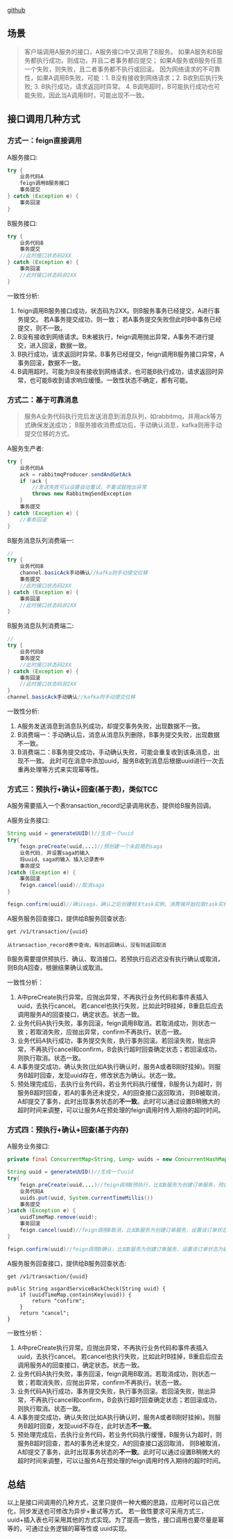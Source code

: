 [github](https://github.com/flyleft/tip/edit/master/blog/数据一致性(一)%20-%20接口调用一致性.md)

## 场景
> 客户端调用A服务的接口，A服务接口中又调用了B服务。
如果A服务和B服务都执行成功，则成功，并且二者事务都应提交；
如果A服务或B服务任意一个失败，则失败，且二者事务都不执行或回滚。
因为网络请求的不可靠性，如果A调用B失败，可能：1. B没有接收到网络请求；2. B收到后执行失败; 3. B执行成功，请求返回时异常。 4. B调用超时，B可能执行成功也可能失败。因此当A调用B时，可能出现不一致。

## 接口调用几种方式
### 方式一：feign直接调用
A服务接口:
```java
try {
    业务代码A
    feign调用B服务接口
    事务提交
} catch (Exception e) {
    事务回滚
}
```
B服务接口:
```java
try {
    业务代码B
    事务提交
    //此时接口状态码2XX
} catch (Exception e) {
    事务回滚
    //此时接口状态码非2XX
}
```

一致性分析:
1. feign调用B服务接口成功，状态码为2XX。则B服务事务已经提交，A进行事务提交。
   若A事务提交成功，则一致； 若A事务提交失败但此时B中事务已经提交，则不一致。
2. B没有接收到网络请求。B未被执行，feign调用抛出异常，A事务不进行提交，进入回滚，数据一致。
3. B执行成功，请求返回时异常。B事务已经提交，feign调用B服务接口异常，A事务回滚，数据不一致。
4. B调用超时。可能为B没有接收到网络请求，也可能B执行成功，请求返回时异常，也可能B收到请求响应缓慢。一致性状态不确定，都有可能。

### 方式二：基于可靠消息
> 服务A业务代码执行完后发送消息到消息队列，如rabbitmq，并用ack等方式确保发送成功；
B服务接收消费成功后，手动确认消息，kafka则用手动提交位移的方式。

A服务生产者:
```java
try {
    业务代码A
    ack = rabbitmqProducer.sendAndGetAck
    if !ack {
        //发送失败可以设置自动重试，不重试就抛出异常
        throws new RabbitmqSendException
    }
    事务提交
} catch (Exception e) {
    //事务回滚
}
```

B服务消息队列消费端一:
```java
//
try {
    业务代码B
    channel.basicAck手动确认//kafka则手动提交位移
    事务提交
    //此时接口状态码2XX
} catch (Exception e) {
    事务回滚
    //此时接口状态码非2XX
}
```

B服务消息队列消费端二:
```java
//
try {
    业务代码B
    事务提交
    //此时接口状态码2XX
} catch (Exception e) {
    事务回滚
    //此时接口状态码非2XX
}
channel.basicAck手动确认//kafka则手动提交位移
```

一致性分析:
1. A服务发送消息到消息队列成功，却提交事务失败，出现数据不一致。
2. B消费端一：手动确认后，消息从消息队列删除，B事务提交失败，出现数据不一致。
3. B消费端二：B事务提交成功，手动确认失败，可能会重复收到该条消息，出现不一致。
    此时可在消息中添加uuid，服务B收到消息后根据uuid进行一次去重再处理等方式来实现幂等性。
    
    
### 方式三：预执行+确认+回查(基于表)，类似TCC
A服务需要插入一个表transaction_record记录调用状态，提供给B服务回调。

A服务业务接口:
```java
String uuid = generateUUID()//生成一个uuid
try{
    feign.preCreate(uuid,...)//预创建一个未启用的saga
    业务代码, 并设置saga的输入
    将uuid、saga的输入 插入记录表中
    事务提交
}catch (Exception e) {
    事务回滚
    feign.cancel(uuid)//取消saga
}

feign.confirm(uuid)//确认saga，确认之后创建相关task实例，消费端开始拉取task实例消费
```
A服务服务回查接口，提供给B服务回查状态:
```
get /v1/transaction/{uuid}

从transaction_record表中查询，有则返回确认，没有则返回取消
```

B服务需要提供预执行、确认、取消接口。若预执行后迟迟没有执行确认或取消，则B向A回查，根据结果确认或取消。

一致性分析：
1. A中preCreate执行异常。应抛出异常，不再执行业务代码和事件表插入uuid，去执行cancel。
   若cancel也执行失败，比如此时B挂掉，B重启后应去调用服务A的回查接口，确定状态。状态一致。
2. 业务代码A执行失败，事务回滚，feign调用B取消。若取消成功，则状态一致；若取消失败，应抛出异常，confirm不再执行。状态一致。
3. 业务代码A执行成功，事务提交失败，执行事务回滚。若回滚失败，抛出异常，不再执行cancel和confirm，B会执行超时回查确定状态；若回滚成功，则执行取消。状态一致。
4. A事务提交成功，确认失败(比如A执行确认时，服务A或者B刚好挂掉)。则服务B超时回查，发现uuid存在，修改状态为确认。状态一致。
5. 预处理完成后，去执行业务代码，若业务代码执行缓慢，B服务认为超时，则服务B超时回查，若A的事务还未提交，A的回查接口返回取消，
   则B被取消，A却提交了事务，此时出现事务状态的**不一致**。此时可以通过设置B稍微大的超时时间来调整，可以让服务A在预处理的feign调用时传入期待的超时时间。

### 方式四：预执行+确认+回查(基于内存)

A服务业务接口:
```java
private final ConcurrentMap<String, Long> uuids = new ConcurrentHashMap<>();

String uuid = generateUUID()//生成一个uuid
try{
    feign.preCreate(uuid,...)//feign调用B预执行，比如B服务为创建订单服务，预创建一个订单，但状态为待确认
    业务代码A
    uuids.put(uuid, System.currentTimeMillis())
    事务提交
}catch (Exception e) {
    uuidTimeMap.remove(uuid);
    事务回滚
    feign.cancel(uuid)//feign调用B取消，比如B服务为创建订单服务，设置该订单状态为取消
}

feign.confirm(uuid)//feign调用B确认，比如B服务为创建订单服务，设置该订单状态为确认，此时订单可用 
```
A服务服务回查接口，提供给B服务回查状态:
```
get /v1/transaction/{uuid}

public String asgardServiceBackCheck(String uuid) {
    if (uuidTimeMap.containsKey(uuid)) {
        return "confirm";
    }
    return "cancel";
}
```

一致性分析：
1. A中preCreate执行异常。应抛出异常，不再执行业务代码和事件表插入uuid，去执行cancel。
   若cancel也执行失败，比如此时B挂掉，B重启后应去调用服务A的回查接口，确定状态。状态一致。
2. 业务代码A执行失败，事务回滚，feign调用B取消。若取消成功，则状态一致；若取消失败，应抛出异常，confirm不再执行。状态一致。
3. 业务代码A执行成功，事务提交失败，执行事务回滚。若回滚失败，抛出异常，不再执行cancel和confirm，B会执行超时回查确定状态；若回滚成功，则执行取消。状态一致。
4. A事务提交成功，确认失败(比如A执行确认时，服务A或者B刚好挂掉)。则服务B超时回查，发现uuid不存在，此时状态**不一致**。
5. 预处理完成后，去执行业务代码，若业务代码执行缓慢，B服务认为超时，则服务B超时回查，若A的事务还未提交，A的回查接口返回取消，
   则B被取消，A却提交了事务，此时出现事务状态的**不一致**。此时可以通过设置B稍微大的超时时间来调整，可以让服务A在预处理的feign调用时传入期待的超时时间。
   
## 总结
以上是接口间调用的几种方式，这里只提供一种大概的思路，应用时可以自己优化，同步发送也可修改为异步+重试等方式。
若一致性要求可采用方式三，uuid+插入表也可采用其他的方式实现。为了提高一致性，接口调用也要尽量是幂等的，可通过业务逻辑的幂等性或
uuid实现。
